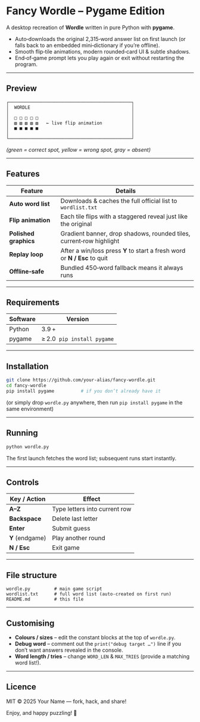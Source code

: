 # Fancy Wordle – Pygame Edition

A desktop recreation of **Wordle** written in pure Python with **pygame**.

* Auto‑downloads the original 2,315‑word answer list on first launch (or falls back to an embedded mini‑dictionary if you’re offline).
* Smooth flip‑tile animations, modern rounded‑card UI & subtle shadows.
* End‑of‑game prompt lets you play again or exit without restarting the program.

---

## Preview

```
┌──────────────────────────────────────────────┐
│  WORDLE                                      │
│                                              │
│  □ □ □ □ □                                   │
│  ▧ ▧ ▧ ▧ ▧   ← live flip animation           │
│  ■ ■ ■ ■ ■                                   │
│                                              │
└──────────────────────────────────────────────┘
```

*(green = correct spot, yellow = wrong spot, gray = absent)*

---

## Features

| Feature                 | Details                                                                    |
|-------------------------|----------------------------------------------------------------------------|
| **Auto word list**      | Downloads & caches the full official list to `wordlist.txt`                |
| **Flip animation**      | Each tile flips with a staggered reveal just like the original             |
| **Polished graphics**   | Gradient banner, drop shadows, rounded tiles, current‑row highlight        |
| **Replay loop**         | After a win/loss press **Y** to start a fresh word or **N / Esc** to quit   |
| **Offline‑safe**        | Bundled 450‑word fallback means it always runs                             |

---

## Requirements

| Software | Version |
|----------|---------|
| Python   | 3.9 +   |
| pygame   | ≥ 2.0 &nbsp;`pip install pygame` |

---

## Installation

```bash
git clone https://github.com/your‑alias/fancy‑wordle.git
cd fancy‑wordle
pip install pygame          # if you don’t already have it
```

(or simply drop `wordle.py` anywhere, then run `pip install pygame` in the same environment)

---

## Running

```bash
python wordle.py
```

The first launch fetches the word list; subsequent runs start instantly.

---

## Controls

| Key / Action    | Effect                                  |
|-----------------|-----------------------------------------|
| **A–Z**         | Type letters into current row           |
| **Backspace**   | Delete last letter                      |
| **Enter**       | Submit guess                            |
| **Y** (endgame) | Play another round                      |
| **N / Esc**     | Exit game                               |

---

## File structure

```
wordle.py         # main game script
wordlist.txt      # full word list (auto‑created on first run)
README.md         # this file
```

---

## Customising

* **Colours / sizes** – edit the constant blocks at the top of `wordle.py`.
* **Debug word** – comment out the `print("debug target …")` line if you don’t want answers revealed in the console.
* **Word length / tries** – change `WORD_LEN` & `MAX_TRIES` (provide a matching word list!).

---

## Licence

MIT © 2025 Your Name — fork, hack, and share!

Enjoy, and happy puzzling! 🎉
